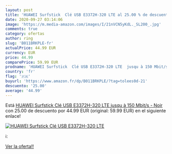 ```yaml
---
layout: post
title: 'HUAWEI Surfstick  Clé USB E3372H-320 LTE al 25.00 % de descuento'
date: 2020-09-27 03:14:06
image: 'https://m.media-amazon.com/images/I/21nVCN5yKdL._SL200_.jpg'
comments: true
category: ofertas
author: ring
slug: 'B011BRKPLE-fr'
actualPrice: 44.99 EUR
currency: EUR
price: 44.99
comparePrice: 59.99 EUR
prodname: 'HUAWEI Surfstick  Clé USB E3372H-320 LTE  jusqu à 150 Mbit/s  - Noir'
country: 'fr'
flag: '🇫🇷'
buyurl: 'https://www.amazon.fr/dp/B011BRKPLE/?tag=tolees0d-21'
descuento: '25.00'
average: '44.99'
---
```


Está [HUAWEI Surfstick  Clé USB E3372H-320 LTE  jusqu à 150 Mbit/s  - Noir](https://www.amazon.fr/dp/B011BRKPLE/?tag=tolees0d-21) con 25.00 de descuento por 44.99 EUR (original: 59.99 EUR) en el siguiente enlace!

[![HUAWEI Surfstick  Clé USB E3372H-320 LTE](https://m.media-amazon.com/images/I/21nVCN5yKdL._SL200_.jpg)](https://www.amazon.fr/dp/B011BRKPLE/?tag=tolees0d-21)

ℹ️:


[Ver la oferta!!](https://www.amazon.fr/dp/B011BRKPLE/?tag=tolees0d-21)
